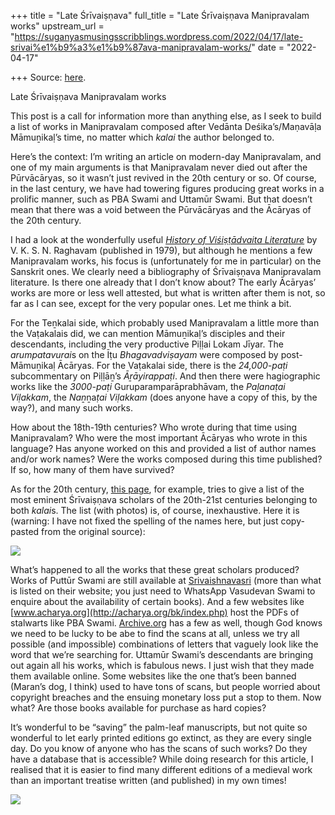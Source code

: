 +++
title = "Late Śrīvaiṣṇava"
full_title = "Late Śrīvaiṣṇava Manipravalam works"
upstream_url = "https://suganyasmusingsscribblings.wordpress.com/2022/04/17/late-srivai%e1%b9%a3%e1%b9%87ava-manipravalam-works/"
date = "2022-04-17"

+++
Source: [here](https://suganyasmusingsscribblings.wordpress.com/2022/04/17/late-srivai%e1%b9%a3%e1%b9%87ava-manipravalam-works/).

Late Śrīvaiṣṇava Manipravalam works

This post is a call for information more than anything else, as I seek to build a list of works in Manipravalam composed after Vedānta Deśika’s/Maṇavāḷa Māmuṉikaḷ’s time, no matter which *kalai* the author belonged to.

Here’s the context: I’m writing an article on modern-day Manipravalam, and one of my main arguments is that Manipravalam never died out after the Pūrvācāryas, so it wasn’t just revived in the 20th century or so. Of course, in the last century, we have had towering figures producing great works in a prolific manner, such as PBA Swami and Uttamūr Swami. But that doesn’t mean that there was a void between the Pūrvācāryas and the Ācāryas of the 20th century.

I had a look at the wonderfully useful *[History of Viśiṣṭādvaita Literature](https://archive.org/details/historyofvisistadvaitaliteraturevksnraghavan1979ocr)* by V. K. S. N. Raghavam (published in 1979), but although he mentions a few Manipravalam works, his focus is (unfortunately for me in particular) on the Sanskrit ones. We clearly need a bibliography of Śrīvaiṣṇava Manipravalam literature. Is there one already that I don’t know about? The early Ācāryas’ works are more or less well attested, but what is written after them is not, so far as I can see, except for the very popular ones. Let me think a bit.

For the Teṉkalai side, which probably used Manipravalam a little more than the Vaṭakalais did, we can mention Māmuṉikaḷ’s disciples and their descendants, including the very productive Piḷḷai Lokam Jīyar. The *arumpatavurai*s on the Īṭu *Bhagavadviṣayam* were composed by post-Māmuṉikaḷ Ācāryas. For the Vaṭakalai side, there is the *24,000-paṭi* subcommentary on Piḷḷāṉ’s *Āṟāyirappaṭi*. And then there were hagiographic works like the *3000-paṭi* Guruparamparāprabhāvam, the *Paḻanaṭai Viḷakkam*, the *Naṉ*ṉa*ṭai Viḷakkam* (does anyone have a copy of this, by the way?), and many such works.

How about the 18th-19th centuries? Who wrote during that time using Manipravalam? Who were the most important Ācāryas who wrote in this language? Has anyone worked on this and provided a list of author names and/or work names? Were the works composed during this time published? If so, how many of them have survived?

As for the 20th century, [this page](https://pbase.com/svami/srivaishnavascholarsvaikuntavasis), for example, tries to give a list of the most eminent Śrīvaiṣṇava scholars of the 20th-21st centuries belonging to both *kalai*s. The list (with photos) is, of course, inexhaustive. Here it is (warning: I have not fixed the spelling of the names here, but just copy-pasted from the original source):

![](https://suganyasmusingsscribblings.files.wordpress.com/2022/04/screenshot-2022-04-17-at-11.57.30-am.png?w=467)

What’s happened to all the works that these great scholars produced? Works of Puttūr Swami are still available at [Srivaishnavasri](https://srivaishnavasri.in) (more than what is listed on their website; you just need to WhatsApp Vasudevan Swami to enquire about the availability of certain books). And a few websites like [www.acharya.org](http://acharya.org/bk/index.php) host the PDFs of stalwarts like PBA Swami. [Archive.org](https://archive.org) has a few as well, though God knows we need to be lucky to be abe to find the scans at all, unless we try all possible (and impossible) combinations of letters that vaguely look like the word that we’re searching for. Uttamūr Swami’s descendants are bringing out again all his works, which is fabulous news. I just wish that they made them available online. Some websites like the one that’s been banned (Maran’s dog, I think) used to have tons of scans, but people worried about copyright breaches and the ensuing monetary loss put a stop to them. Now what? Are those books available for purchase as hard copies?

It’s wonderful to be “saving” the palm-leaf manuscripts, but not quite so wonderful to let early printed editions go extinct, as they are every single day. Do you know of anyone who has the scans of such works? Do they have a database that is accessible? While doing research for this article, I realised that it is easier to find many different editions of a medieval work than an important treatise written (and published) in my own times!

![](https://suganyasmusingsscribblings.files.wordpress.com/2022/04/befunky-collage-2-e1650189525411.jpg)
